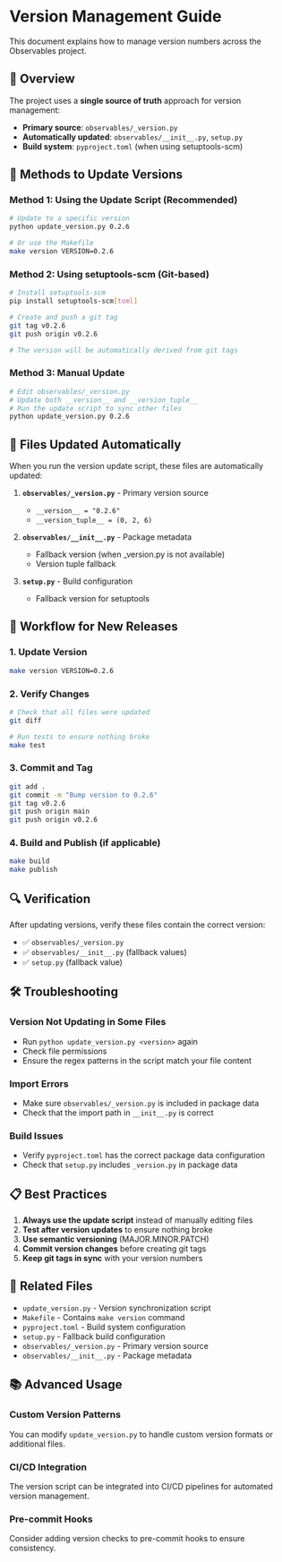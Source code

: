 # Version Management Guide

This document explains how to manage version numbers across the Observables project.

## 🎯 **Overview**

The project uses a **single source of truth** approach for version management:
- **Primary source**: `observables/_version.py`
- **Automatically updated**: `observables/__init__.py`, `setup.py`
- **Build system**: `pyproject.toml` (when using setuptools-scm)

## 🔧 **Methods to Update Versions**

### **Method 1: Using the Update Script (Recommended)**

```bash
# Update to a specific version
python update_version.py 0.2.6

# Or use the Makefile
make version VERSION=0.2.6
```

### **Method 2: Using setuptools-scm (Git-based)**

```bash
# Install setuptools-scm
pip install setuptools-scm[toml]

# Create and push a git tag
git tag v0.2.6
git push origin v0.2.6

# The version will be automatically derived from git tags
```

### **Method 3: Manual Update**

```bash
# Edit observables/_version.py
# Update both __version__ and __version_tuple__
# Run the update script to sync other files
python update_version.py 0.2.6
```

## 📁 **Files Updated Automatically**

When you run the version update script, these files are automatically updated:

1. **`observables/_version.py`** - Primary version source
   - `__version__ = "0.2.6"`
   - `__version_tuple__ = (0, 2, 6)`

2. **`observables/__init__.py`** - Package metadata
   - Fallback version (when _version.py is not available)
   - Version tuple fallback

3. **`setup.py`** - Build configuration
   - Fallback version for setuptools

## 🚀 **Workflow for New Releases**

### **1. Update Version**
```bash
make version VERSION=0.2.6
```

### **2. Verify Changes**
```bash
# Check that all files were updated
git diff

# Run tests to ensure nothing broke
make test
```

### **3. Commit and Tag**
```bash
git add .
git commit -m "Bump version to 0.2.6"
git tag v0.2.6
git push origin main
git push origin v0.2.6
```

### **4. Build and Publish (if applicable)**
```bash
make build
make publish
```

## 🔍 **Verification**

After updating versions, verify these files contain the correct version:

- ✅ `observables/_version.py`
- ✅ `observables/__init__.py` (fallback values)
- ✅ `setup.py` (fallback value)

## 🛠️ **Troubleshooting**

### **Version Not Updating in Some Files**
- Run `python update_version.py <version>` again
- Check file permissions
- Ensure the regex patterns in the script match your file content

### **Import Errors**
- Make sure `observables/_version.py` is included in package data
- Check that the import path in `__init__.py` is correct

### **Build Issues**
- Verify `pyproject.toml` has the correct package data configuration
- Check that `setup.py` includes `_version.py` in package data

## 📋 **Best Practices**

1. **Always use the update script** instead of manually editing files
2. **Test after version updates** to ensure nothing broke
3. **Use semantic versioning** (MAJOR.MINOR.PATCH)
4. **Commit version changes** before creating git tags
5. **Keep git tags in sync** with your version numbers

## 🔗 **Related Files**

- `update_version.py` - Version synchronization script
- `Makefile` - Contains `make version` command
- `pyproject.toml` - Build system configuration
- `setup.py` - Fallback build configuration
- `observables/_version.py` - Primary version source
- `observables/__init__.py` - Package metadata

## 📚 **Advanced Usage**

### **Custom Version Patterns**
You can modify `update_version.py` to handle custom version formats or additional files.

### **CI/CD Integration**
The version script can be integrated into CI/CD pipelines for automated version management.

### **Pre-commit Hooks**
Consider adding version checks to pre-commit hooks to ensure consistency.
